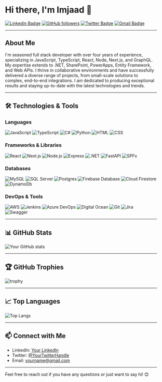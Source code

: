 # Hi there, I'm Imjaad 👋

[![Linkedin Badge](https://img.shields.io/badge/-YourLinkedin-blue?style=flat-square&logo=Linkedin&logoColor=white&link=https://www.linkedin.com/in/yourlinkedin/)](https://www.linkedin.com/in/yourlinkedin/)
[![GitHub followers](https://img.shields.io/github/followers/yourgithubusername?label=Follow&style=social)](https://github.com/yourgithubusername)
[![Twitter Badge](https://img.shields.io/badge/-@YourTwitterHandle-1ca0f1?style=flat-square&labelColor=1ca0f1&logo=twitter&logoColor=white&link=https://twitter.com/yourtwitterhandle)](https://twitter.com/yourtwitterhandle)
[![Gmail Badge](https://img.shields.io/badge/-yourname@gmail.com-c14438?style=flat-square&logo=Gmail&logoColor=white&link=mailto:yourname@gmail.com)](mailto:yourname@gmail.com)

---

## About Me

I'm seasoned full stack developer with over four years of experience, specializing in JavaScript, TypeScript, React, Node, Next.js, and GraphQL. My expertise extends to .NET, SharePoint, PowerApps, Entity Framework, and Web APIs. I thrive in collaborative environments and have successfully delivered a diverse range of projects, from small-scale solutions to complex, end-to-end integrations. I am dedicated to producing exceptional results and staying up-to-date with the latest technologies and trends.

---

## 🛠️ Technologies & Tools

### Languages
![JavaScript](https://img.shields.io/badge/-JavaScript-333333?style=flat&logo=javascript)
![TypeScript](https://img.shields.io/badge/-TypeScript-333333?style=flat&logo=typescript)
![C#](https://img.shields.io/badge/-C%23-333333?style=flat&logo=csharp)
![Python](https://img.shields.io/badge/-Python-333333?style=flat&logo=python)
![HTML](https://img.shields.io/badge/-HTML-333333?style=flat&logo=html5)
![CSS](https://img.shields.io/badge/-CSS-333333?style=flat&logo=css3)

### Frameworks & Libraries
![React](https://img.shields.io/badge/-React-333333?style=flat&logo=react)
![Next.js](https://img.shields.io/badge/-Next.js-333333?style=flat&logo=next.js)
![Node.js](https://img.shields.io/badge/-Node.js-333333?style=flat&logo=node.js)
![Express](https://img.shields.io/badge/-Express-333333?style=flat&logo=express)
![.NET](https://img.shields.io/badge/-.NET-333333?style=flat&logo=dotnet)
![FastAPI](https://img.shields.io/badge/-FastAPI-333333?style=flat&logo=fastapi)
![SPFx](https://img.shields.io/badge/-SPFx-333333?style=flat&logo=microsoft)

### Databases
![MySQL](https://img.shields.io/badge/-MySQL-333333?style=flat&logo=mysql)
![SQL Server](https://img.shields.io/badge/-SQL%20Server-333333?style=flat&logo=microsoftsqlserver)
![Postgres](https://img.shields.io/badge/-Postgres-333333?style=flat&logo=postgresql)
![Firebase Database](https://img.shields.io/badge/-Firebase%20Database-333333?style=flat&logo=firebase)
![Cloud Firestore](https://img.shields.io/badge/-Cloud%20Firestore-333333?style=flat&logo=google)
![DynamoDb](https://img.shields.io/badge/-DynamoDb-333333?style=flat&logo=amazon-dynamodb)

### DevOps & Tools
![AWS](https://img.shields.io/badge/-AWS-333333?style=flat&logo=amazon-aws)
![Jenkins](https://img.shields.io/badge/-Jenkins-333333?style=flat&logo=jenkins)
![Azure DevOps](https://img.shields.io/badge/-Azure%20DevOps-333333?style=flat&logo=azuredevops)
![Digital Ocean](https://img.shields.io/badge/-Digital%20Ocean-333333?style=flat&logo=digitalocean)
![Git](https://img.shields.io/badge/-Git-333333?style=flat&logo=git)
![Jira](https://img.shields.io/badge/-Jira-333333?style=flat&logo=jira)
![Swagger](https://img.shields.io/badge/-Swagger-333333?style=flat&logo=swagger)

---

## 📊 GitHub Stats

![Your GitHub stats](https://github-readme-stats.vercel.app/api?username=imjaadH&show_icons=true&hide_border=true&count_private=true)

---

## 🏆 GitHub Trophies

![trophy](https://github-profile-trophy.vercel.app/?username=imjaadH&theme=onedark)

---

## 📈 Top Languages

![Top Langs](https://github-readme-stats.vercel.app/api/top-langs/?username=imjaadH&layout=compact)

---

## 📫 Connect with Me

- LinkedIn: [Your LinkedIn](https://www.linkedin.com/in/yourlinkedin/)
- Twitter: [@YourTwitterHandle](https://twitter.com/yourtwitterhandle)
- Email: [yourname@gmail.com](mailto:yourname@gmail.com)

---

Feel free to reach out if you have any questions or just want to say hi! 😊

